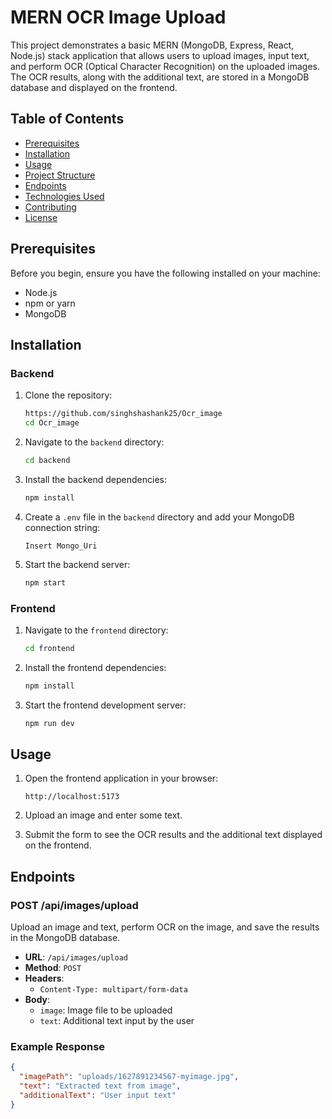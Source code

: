 # MERN OCR Image Upload

This project demonstrates a basic MERN (MongoDB, Express, React, Node.js) stack application that allows users to upload images, input text, and perform OCR (Optical Character Recognition) on the uploaded images. The OCR results, along with the additional text, are stored in a MongoDB database and displayed on the frontend.

## Table of Contents

- [Prerequisites](#prerequisites)
- [Installation](#installation)
- [Usage](#usage)
- [Project Structure](#project-structure)
- [Endpoints](#endpoints)
- [Technologies Used](#technologies-used)
- [Contributing](#contributing)
- [License](#license)

## Prerequisites

Before you begin, ensure you have the following installed on your machine:

- Node.js
- npm or yarn
- MongoDB

## Installation

### Backend

1. Clone the repository:

    ```bash
    https://github.com/singhshashank25/Ocr_image
    cd Ocr_image
    ```

2. Navigate to the `backend` directory:

    ```bash
    cd backend
    ```

3. Install the backend dependencies:

    ```bash
    npm install
    ```

4. Create a `.env` file in the `backend` directory and add your MongoDB connection string:

    ```env
    Insert Mongo_Uri
    ```

5. Start the backend server:

    ```bash
    npm start
    ```

### Frontend

1. Navigate to the `frontend` directory:

    ```bash
    cd frontend
    ```

2. Install the frontend dependencies:

    ```bash
    npm install
    ```

3. Start the frontend development server:

    ```bash
    npm run dev
    ```

## Usage

1. Open the frontend application in your browser:

    ```
    http://localhost:5173
    ```

2. Upload an image and enter some text.
3. Submit the form to see the OCR results and the additional text displayed on the frontend.


## Endpoints

### POST /api/images/upload

Upload an image and text, perform OCR on the image, and save the results in the MongoDB database.

- **URL**: `/api/images/upload`
- **Method**: `POST`
- **Headers**: 
  - `Content-Type: multipart/form-data`
- **Body**: 
  - `image`: Image file to be uploaded
  - `text`: Additional text input by the user

### Example Response

```json
{
  "imagePath": "uploads/1627891234567-myimage.jpg",
  "text": "Extracted text from image",
  "additionalText": "User input text"
}


